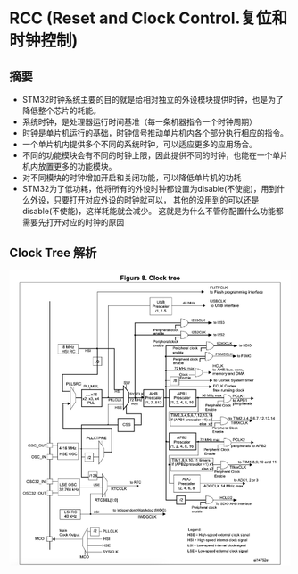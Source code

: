 # RCC (Reset and Clock Control.复位和时钟控制)
## 摘要
- STM32时钟系统主要的目的就是给相对独立的外设模块提供时钟，也是为了降低整个芯片的耗能。
- 系统时钟，是处理器运行时间基准（每一条机器指令一个时钟周期）
- 时钟是单片机运行的基础，时钟信号推动单片机内各个部分执行相应的指令。
- 一个单片机内提供多个不同的系统时钟，可以适应更多的应用场合。
- 不同的功能模块会有不同的时钟上限，因此提供不同的时钟，也能在一个单片机内放置更多的功能模块。
-  对不同模块的时钟增加开启和关闭功能，可以降低单片机的功耗
- STM32为了低功耗，他将所有的外设时钟都设置为disable(不使能)，用到什么外设，只要打开对应外设的时钟就可以， 其他的没用到的可以还是disable(不使能)，这样耗能就会减少。  这就是为什么不管你配置什么功能都需要先打开对应的时钟的原因


## Clock Tree 解析
![Figure 8. Clock tree](./999.IMGS/20251020165659.jpg)
